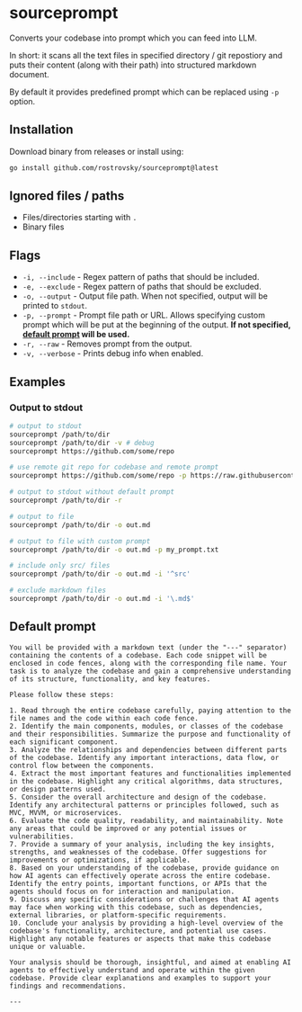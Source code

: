 # sourceprompt

Converts your codebase into prompt which you can feed into LLM.

In short: it scans all the text files in specified directory / git repostiory and puts their content (along with their path) into structured markdown document.

By default it provides predefined prompt which can be replaced using `-p` option.

## Installation

Download binary from releases or install using:

```bash
go install github.com/rostrovsky/sourceprompt@latest
```

## Ignored files / paths

* Files/directories starting with `.`
* Binary files

## Flags

* `-i, --include` - Regex pattern of paths that should be included.
* `-e, --exclude` - Regex pattern of paths that should be excluded.
* `-o, --output` - Output file path. When not specified, output will be printed to `stdout`.
* `-p, --prompt` - Prompt file path or URL. Allows specifying custom prompt which will be put at the beginning of the output. **If not specified, [default prompt](#default-prompt) will be used.**
* `-r, --raw` - Removes prompt from the output.
* `-v, --verbose` - Prints debug info when enabled.

## Examples

### Output to stdout

```bash
# output to stdout
sourceprompt /path/to/dir
sourceprompt /path/to/dir -v # debug
sourceprompt https://github.com/some/repo

# use remote git repo for codebase and remote prompt
sourceprompt https://github.com/some/repo -p https://raw.githubusercontent.com/another/repo/prompt.md -o out.md

# output to stdout without default prompt
sourceprompt /path/to/dir -r

# output to file
sourceprompt /path/to/dir -o out.md

# output to file with custom prompt
sourceprompt /path/to/dir -o out.md -p my_prompt.txt

# include only src/ files
sourceprompt /path/to/dir -o out.md -i '^src'

# exclude markdown files
sourceprompt /path/to/dir -o out.md -i '\.md$'
```

## Default prompt

```
You will be provided with a markdown text (under the "---" separator) containing the contents of a codebase. Each code snippet will be enclosed in code fences, along with the corresponding file name. Your task is to analyze the codebase and gain a comprehensive understanding of its structure, functionality, and key features.

Please follow these steps:

1. Read through the entire codebase carefully, paying attention to the file names and the code within each code fence.
2. Identify the main components, modules, or classes of the codebase and their responsibilities. Summarize the purpose and functionality of each significant component.
3. Analyze the relationships and dependencies between different parts of the codebase. Identify any important interactions, data flow, or control flow between the components.
4. Extract the most important features and functionalities implemented in the codebase. Highlight any critical algorithms, data structures, or design patterns used.
5. Consider the overall architecture and design of the codebase. Identify any architectural patterns or principles followed, such as MVC, MVVM, or microservices.
6. Evaluate the code quality, readability, and maintainability. Note any areas that could be improved or any potential issues or vulnerabilities.
7. Provide a summary of your analysis, including the key insights, strengths, and weaknesses of the codebase. Offer suggestions for improvements or optimizations, if applicable.
8. Based on your understanding of the codebase, provide guidance on how AI agents can effectively operate across the entire codebase. Identify the entry points, important functions, or APIs that the agents should focus on for interaction and manipulation.
9. Discuss any specific considerations or challenges that AI agents may face when working with this codebase, such as dependencies, external libraries, or platform-specific requirements.
10. Conclude your analysis by providing a high-level overview of the codebase's functionality, architecture, and potential use cases. Highlight any notable features or aspects that make this codebase unique or valuable.

Your analysis should be thorough, insightful, and aimed at enabling AI agents to effectively understand and operate within the given codebase. Provide clear explanations and examples to support your findings and recommendations.

---

```
